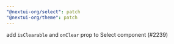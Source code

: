 ```yaml
---
"@nextui-org/select": patch
"@nextui-org/theme": patch
---
```


add `isClearable` and `onClear` prop to Select component (#2239)
